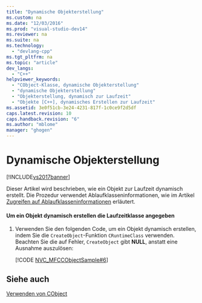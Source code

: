 ```yaml
---
title: "Dynamische Objekterstellung"
ms.custom: na
ms.date: "12/03/2016"
ms.prod: "visual-studio-dev14"
ms.reviewer: na
ms.suite: na
ms.technology: 
  - "devlang-cpp"
ms.tgt_pltfrm: na
ms.topic: "article"
dev_langs: 
  - "C++"
helpviewer_keywords: 
  - "CObject-Klasse, dynamische Objekterstellung"
  - "dynamische Objekterstellung"
  - "Objekterstellung, dynamisch zur Laufzeit"
  - "Objekte [C++], dynamisches Erstellen zur Laufzeit"
ms.assetid: 3e0f51cb-3e24-4231-817f-1c0ce9f2d5df
caps.latest.revision: 10
caps.handback.revision: "6"
ms.author: "mblome"
manager: "ghogen"
---
```

# Dynamische Objekterstellung
[!INCLUDE[vs2017banner](../assembler/inline/includes/vs2017banner.md)]

Dieser Artikel wird beschrieben, wie ein Objekt zur Laufzeit dynamisch erstellt.  Die Prozedur verwendet Ablaufklasseninformationen, wie im Artikel [Zugreifen auf Ablaufklasseninformationen](../mfc/accessing-run-time-class-information.md) erläutert.  
  
#### Um ein Objekt dynamisch erstellen die Laufzeitklasse angegeben  
  
1.  Verwenden Sie den folgenden Code, um ein Objekt dynamisch erstellen, indem Sie die `CreateObject`\-Funktion `CRuntimeClass` verwenden.  Beachten Sie die auf Fehler, `CreateObject` gibt **NULL**, anstatt eine Ausnahme auszulösen:  
  
     [!CODE [NVC_MFCCObjectSample#6](../CodeSnippet/VS_Snippets_Cpp/NVC_MFCCObjectSample#6)]  
  
## Siehe auch  
 [Verwenden von CObject](../mfc/using-cobject.md)